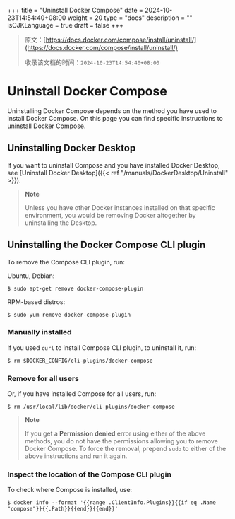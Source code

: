 +++
title = "Uninstall Docker Compose"
date = 2024-10-23T14:54:40+08:00
weight = 20
type = "docs"
description = ""
isCJKLanguage = true
draft = false
+++

> 原文：[https://docs.docker.com/compose/install/uninstall/](https://docs.docker.com/compose/install/uninstall/)
>
> 收录该文档的时间：`2024-10-23T14:54:40+08:00`

# Uninstall Docker Compose

Uninstalling Docker Compose depends on the method you have used to install Docker Compose. On this page you can find specific instructions to uninstall Docker Compose.

## Uninstalling Docker Desktop

If you want to uninstall Compose and you have installed Docker Desktop, see [Uninstall Docker Desktop]({{< ref "/manuals/DockerDesktop/Uninstall" >}}).

> **Note**
>
> 
>
> Unless you have other Docker instances installed on that specific environment, you would be removing Docker altogether by uninstalling the Desktop.

## Uninstalling the Docker Compose CLI plugin

To remove the Compose CLI plugin, run:

Ubuntu, Debian:



```console
$ sudo apt-get remove docker-compose-plugin
```

RPM-based distros:



```console
$ sudo yum remove docker-compose-plugin
```

### Manually installed

If you used `curl` to install Compose CLI plugin, to uninstall it, run:



```console
$ rm $DOCKER_CONFIG/cli-plugins/docker-compose
```

### Remove for all users

Or, if you have installed Compose for all users, run:



```console
$ rm /usr/local/lib/docker/cli-plugins/docker-compose
```

> **Note**
>
> 
>
> If you get a **Permission denied** error using either of the above methods, you do not have the permissions allowing you to remove Docker Compose. To force the removal, prepend `sudo` to either of the above instructions and run it again.

### Inspect the location of the Compose CLI plugin

To check where Compose is installed, use:



```console
$ docker info --format '{{range .ClientInfo.Plugins}}{{if eq .Name "compose"}}{{.Path}}{{end}}{{end}}'
```
